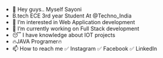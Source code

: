 - 👋 Hey guys.. Myself Sayoni
- B.tech ECE 3rd year Student At @Techno_India
- 👀 I’m interested in Web Application development 
- 🌱 I’m currently working on Full Stack development
- 😴 I have knowledge about IOT projects
- 🔥JAVA Programer🔥
- 📫 How to reach me ✅ Instagram ✅ Facebook ✅ LinkedIn

<!---
Sayonibose991/Sayonibose991 is a ✨ special ✨ repository because its `README.md` (this file) appears on your GitHub profile.
You can click the Preview link to take a look at your changes.
--->
